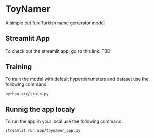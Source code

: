 # ToyNamer
A simple but fun Turkish name generator model

## Streamlit App

To check out the streamlit app, go to this link:
TBD

## Training

To train the model with default hyperparameters and dataset use the following command:
```bash
python src/train.py
```

## Runnig the app localy

To run the app in your local use the following command:
```bash
streamlit run app/toynamer_app.py
```